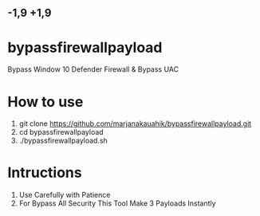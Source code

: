 ## -1,9 +1,9 ##
# bypassfirewallpayload
Bypass Window 10 Defender Firewall & Bypass UAC 
# How to use 
1. git clone https://github.com/marjanakauahik/bypassfirewallpayload.git
2. cd bypassfirewallpayload
3. ./bypassfirewallpayload.sh
# Intructions
1. Use Carefully with Patience 
2. For Bypass All Security This Tool Make 3 Payloads Instantly